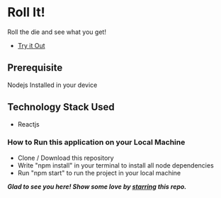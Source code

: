 # Roll It!

Roll the die and see what you get!

- [Try it Out](https://kritika243.github.io/roll-it/)

## Prerequisite

Nodejs Installed in your device

## Technology Stack Used

- Reactjs

### How to Run this application on your Local Machine

- Clone / Download this repository
- Write "npm install" in your terminal to install all node dependencies
- Run "npm start" to run the project in your local machine

**_Glad to see you here! Show some love by [starring](https://github.com/kritika243/roll-it) this repo._**
